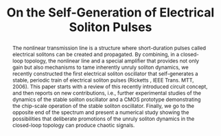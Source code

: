 ---
title: On the Self-Generation of Electrical Soliton Pulses

authors:
- David S. Ricketts
- Xiaofeng Li
- Nan Sun
- Kyoungho Woo
- Donhee Ham

publishDate: "2007-07-23"

summary: JSSC, 2007

abstract: "The nonlinear transmission line is a structure where short-duration pulses called electrical solitons can be created and propagated. By combining, in a closed-loop topology, the nonlinear line and a special amplifier that provides not only gain but also mechanisms to tame inherently unruly soliton dynamics, we recently constructed the first electrical soliton oscillator that self-generates a stable, periodic train of electrical soliton pulses (Ricketts , IEEE Trans. MTT, 2006). This paper starts with a review of this recently introduced circuit concept, and then reports on new contributions, i.e., further experimental studies of the dynamics of the stable soliton oscillator and a CMOS prototype demonstrating the chip-scale operation of the stable soliton oscillator. Finally, we go to the opposite end of the spectrum and present a numerical study showing the possibilities that deliberate promotions of the unruly soliton dynamics in the closed-loop topology can produce chaotic signals."

publication_types: ["2"]

publication: "IEEE Journal of Solid-State Circuits ( Volume: 42, Issue: 8, Aug. 2007)"

tags:
- Electrical soliton oscillators
- electrical solitons
- chaos
- integrated circuits
- mode-locking
- nonlinear transmission lines
- oscillators
- pulse generation
- solitons

links:
- name: IEEE Xplore
  url: https://ieeexplore.ieee.org/document/4277878/
---